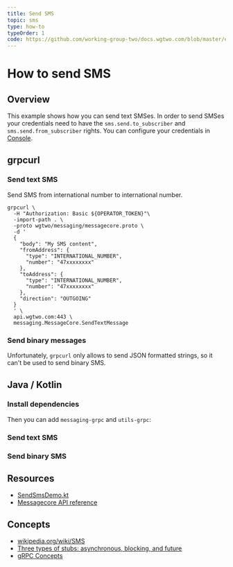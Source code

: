 ```yaml
---
title: Send SMS
topic: sms
type: how-to
typeOrder: 1
code: https://github.com/working-group-two/docs.wgtwo.com/blob/master/examples/sms/src/main/kotlin/SendTextSms.kt
---
```


# How to send SMS

## Overview

This example shows how you can send text SMSes. In order to send SMSes your credentials need to have the
`sms.send.to_subscriber` and `sms.send.from_subscriber` rights. You can configure your credentials in [Console](https://console.wgtwo.com/api-keys-redirect).

<DemoConfigurer />

## grpcurl

### Send text SMS

Send SMS from international number to international number.

```shell script
grpcurl \
  -H "Authorization: Basic ${OPERATOR_TOKEN}"\
  -import-path . \
  -proto wgtwo/messaging/messagecore.proto \
  -d '
  {
    "body": "My SMS content",
    "fromAddress": {
      "type": "INTERNATIONAL_NUMBER",
      "number": "47xxxxxxxx"
    },
    "toAddress": {
      "type": "INTERNATIONAL_NUMBER",
      "number": "47xxxxxxxx"
    },
    "direction": "OUTGOING"
  }
  ' \
  api.wgtwo.com:443 \
  messaging.MessageCore.SendTextMessage
```

### Send binary messages

Unfortunately, `grpcurl` only allows to send JSON formatted strings, so it can't be used to send binary SMS.

## Java / Kotlin

### Install dependencies
<JitpackDependency />

Then you can add `messaging-grpc` and `utils-grpc`:

<ClientDependencies :clients="['messaging-grpc', 'utils-grpc']"/>

### Send text SMS
<GithubCode :to="$frontmatter.code" />

### Send binary SMS
<GithubCode :to="https://github.com/working-group-two/docs.wgtwo.com/blob/master/examples/sms/src/main/kotlin/SendBinarySms.kt" />

## Resources
* [SendSmsDemo.kt](https://github.com/working-group-two/wgtwo-kotlin-code-snippets/blob/master/src/main/kotlin/com/wgtwo/example/sendsms/SendSmsDemo.kt)
* [Messagecore API reference](https://github.com/working-group-two/wgtwoapis/blob/master/wgtwo/messaging/messagecore.proto)

## Concepts
* [wikipedia.org/wiki/SMS](https://en.wikipedia.org/wiki/SMS)
* [Three types of stubs: asynchronous, blocking, and future](https://grpc.io/docs/reference/java/generated-code/)
* [gRPC Concepts](https://grpc.io/docs/guides/concepts/)
